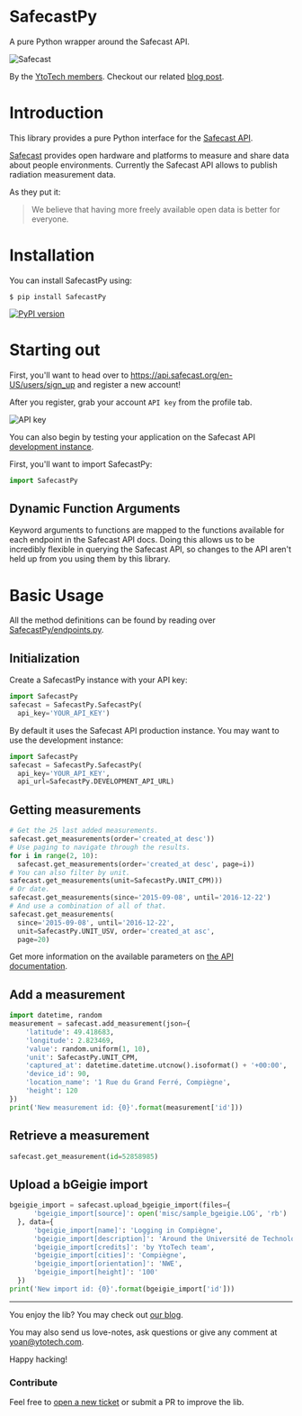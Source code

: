 # SafecastPy

A pure Python wrapper around the Safecast API.

![](/misc/safecast_logo.png?raw=true "Safecast")

By the [YtoTech members](https://www.ytotech.com/). Checkout our related [blog post](https://blog.ytotech.com/2016/03/30/radiation-watch-safecast/).

# Introduction

This library provides a pure Python interface for the [Safecast API](https://api.safecast.org/).

[Safecast](http://blog.safecast.org/) provides open hardware and platforms to measure and share data about people environments. Currently the Safecast API allows to publish radiation measurement data.

As they put it:
> We believe that having more freely available open data is better for everyone.

# Installation

You can install SafecastPy using:

```
$ pip install SafecastPy
```

[![PyPI version](https://badge.fury.io/py/SafecastPy.svg)](https://pypi.python.org/pypi/SafecastPy/)

# Starting out

First, you'll want to head over to https://api.safecast.org/en-US/users/sign_up and register a new account!

After you register, grab your account `API key` from the profile tab.

![](/misc/yourprofile.png?raw=true "API key")

You can also begin by testing your application on the Safecast API [development instance](http://dev.safecast.org/en-US/users/sign_up).

First, you'll want to import SafecastPy:

```python
import SafecastPy
```

## Dynamic Function Arguments

Keyword arguments to functions are mapped to the functions available for each endpoint in the Safecast API docs. Doing this allows us to be incredibly flexible in querying the Safecast API, so changes to the API aren't held up from you using them by this library.

# Basic Usage

All the method definitions can be found by reading over [SafecastPy/endpoints.py](/SafecastPy/endpoints.py).

## Initialization

Create a SafecastPy instance with your API key:

```python
import SafecastPy
safecast = SafecastPy.SafecastPy(
  api_key='YOUR_API_KEY')
```

By default it uses the Safecast API production instance. You may want to use the development instance:

```python
import SafecastPy
safecast = SafecastPy.SafecastPy(
  api_key='YOUR_API_KEY',
  api_url=SafecastPy.DEVELOPMENT_API_URL)
```

## Getting measurements

```python
# Get the 25 last added measurements.
safecast.get_measurements(order='created_at desc'))
# Use paging to navigate through the results.
for i in range(2, 10):
  safecast.get_measurements(order='created_at desc', page=i))
# You can also filter by unit.
safecast.get_measurements(unit=SafecastPy.UNIT_CPM)))
# Or date.
safecast.get_measurements(since='2015-09-08', until='2016-12-22')
# And use a combination of all of that.
safecast.get_measurements(
  since='2015-09-08', until='2016-12-22',
  unit=SafecastPy.UNIT_USV, order='created_at asc',
  page=20)
```

Get more information on the available parameters on [the API documentation](https://api.safecast.org/en-US/home).


## Add a measurement

```python
import datetime, random
measurement = safecast.add_measurement(json={
    'latitude': 49.418683,
    'longitude': 2.823469,
    'value': random.uniform(1, 10),
    'unit': SafecastPy.UNIT_CPM,
    'captured_at': datetime.datetime.utcnow().isoformat() + '+00:00',
    'device_id': 90,
    'location_name': '1 Rue du Grand Ferré, Compiègne',
    'height': 120
})
print('New measurement id: {0}'.format(measurement['id']))
```

## Retrieve a measurement

```python
safecast.get_measurement(id=52858985)
```

## Upload a bGeigie import

```python
bgeigie_import = safecast.upload_bgeigie_import(files={
      'bgeigie_import[source]': open('misc/sample_bgeigie.LOG', 'rb')
  }, data={
      'bgeigie_import[name]': 'Logging in Compiègne',
      'bgeigie_import[description]': 'Around the Université de Technologie',
      'bgeigie_import[credits]': 'by YtoTech team',
      'bgeigie_import[cities]': 'Compiègne',
      'bgeigie_import[orientation]': 'NWE',
      'bgeigie_import[height]': '100'
  })
print('New import id: {0}'.format(bgeigie_import['id']))
```

-------------------------

You enjoy the lib? You may check out [our blog](https://blog.ytotech.com).

You may also send us love-notes, ask questions or give any comment at [yoan@ytotech.com](mailto:yoan@ytotech.com).

Happy hacking!

### Contribute

Feel free to [open a new ticket](https://github.com/MonsieurV/SafecastPy/issues/new) or submit a PR to improve the lib.
